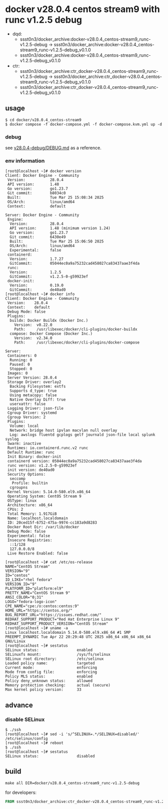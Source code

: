 # docker v28.0.4 centos stream9 with runc v1.2.5 debug

* dqd:
  * ssst0n3/docker_archive:docker-v28.0.4_centos-stream9_runc-v1.2.5-debug -> ssst0n3/docker_archive:docker-v28.0.4_centos-stream9_runc-v1.2.5-debug_v0.1.0
  * ssst0n3/docker_archive:docker-v28.0.4_centos-stream9_runc-v1.2.5-debug_v0.1.0
* ctr:
  * ssst0n3/docker_archive:ctr_docker-v28.0.4_centos-stream9_runc-v1.2.5-debug -> ssst0n3/docker_archive:ctr_docker-v28.0.4_centos-stream9_runc-v1.2.5-debug_v0.1.0
  * ssst0n3/docker_archive:ctr_docker-v28.0.4_centos-stream9_runc-v1.2.5-debug_v0.1.0

## usage

```shell
$ cd docker/v28.0.4_centos-stream9
$ docker compose -f docker-compose.yml -f docker-compose.kvm.yml up -d
```

### debug

see [v28.0.4-debug/DEBUG.md](../v28.0.4-debug/DEBUG.md) as a reference.

### env information

```shell
[root@localhost ~]# docker version
Client: Docker Engine - Community
 Version:           28.0.4
 API version:       1.48
 Go version:        go1.23.7
 Git commit:        b8034c0
 Built:             Tue Mar 25 15:08:34 2025
 OS/Arch:           linux/amd64
 Context:           default

Server: Docker Engine - Community
 Engine:
  Version:          28.0.4
  API version:      1.48 (minimum version 1.24)
  Go version:       go1.23.7
  Git commit:       6430e49
  Built:            Tue Mar 25 15:06:50 2025
  OS/Arch:          linux/amd64
  Experimental:     false
 containerd:
  Version:          1.7.27
  GitCommit:        05044ec0a9a75232cad458027ca83437aae3f4da
 runc:
  Version:          1.2.5
  GitCommit:        v1.2.5-0-g59923ef
 docker-init:
  Version:          0.19.0
  GitCommit:        de40ad0
[root@localhost ~]# docker info
Client: Docker Engine - Community
 Version:    28.0.4
 Context:    default
 Debug Mode: false
 Plugins:
  buildx: Docker Buildx (Docker Inc.)
    Version:  v0.22.0
    Path:     /usr/libexec/docker/cli-plugins/docker-buildx
  compose: Docker Compose (Docker Inc.)
    Version:  v2.34.0
    Path:     /usr/libexec/docker/cli-plugins/docker-compose

Server:
 Containers: 0
  Running: 0
  Paused: 0
  Stopped: 0
 Images: 0
 Server Version: 28.0.4
 Storage Driver: overlay2
  Backing Filesystem: extfs
  Supports d_type: true
  Using metacopy: false
  Native Overlay Diff: true
  userxattr: false
 Logging Driver: json-file
 Cgroup Driver: systemd
 Cgroup Version: 2
 Plugins:
  Volume: local
  Network: bridge host ipvlan macvlan null overlay
  Log: awslogs fluentd gcplogs gelf journald json-file local splunk syslog
 Swarm: inactive
 Runtimes: io.containerd.runc.v2 runc
 Default Runtime: runc
 Init Binary: docker-init
 containerd version: 05044ec0a9a75232cad458027ca83437aae3f4da
 runc version: v1.2.5-0-g59923ef
 init version: de40ad0
 Security Options:
  seccomp
   Profile: builtin
  cgroupns
 Kernel Version: 5.14.0-580.el9.x86_64
 Operating System: CentOS Stream 9
 OSType: linux
 Architecture: x86_64
 CPUs: 2
 Total Memory: 1.917GiB
 Name: localhost.localdomain
 ID: 20ced15f-6752-475a-9974-cc183a9d8283
 Docker Root Dir: /var/lib/docker
 Debug Mode: false
 Experimental: false
 Insecure Registries:
  ::1/128
  127.0.0.0/8
 Live Restore Enabled: false

[root@localhost ~]# cat /etc/os-release 
NAME="CentOS Stream"
VERSION="9"
ID="centos"
ID_LIKE="rhel fedora"
VERSION_ID="9"
PLATFORM_ID="platform:el9"
PRETTY_NAME="CentOS Stream 9"
ANSI_COLOR="0;31"
LOGO="fedora-logo-icon"
CPE_NAME="cpe:/o:centos:centos:9"
HOME_URL="https://centos.org/"
BUG_REPORT_URL="https://issues.redhat.com/"
REDHAT_SUPPORT_PRODUCT="Red Hat Enterprise Linux 9"
REDHAT_SUPPORT_PRODUCT_VERSION="CentOS Stream"
[root@localhost ~]# uname -a
Linux localhost.localdomain 5.14.0-580.el9.x86_64 #1 SMP PREEMPT_DYNAMIC Tue Apr 22 20:29:48 UTC 2025 x86_64 x86_64 x86_64 GNU/Linux
[root@localhost ~]# sestatus
SELinux status:                 enabled
SELinuxfs mount:                /sys/fs/selinux
SELinux root directory:         /etc/selinux
Loaded policy name:             targeted
Current mode:                   enforcing
Mode from config file:          enforcing
Policy MLS status:              enabled
Policy deny_unknown status:     allowed
Memory protection checking:     actual (secure)
Max kernel policy version:      33
```

## advance

### disable SELinux

```shell
$ ./ssh
[root@localhost ~]# sed -i 's/^SELINUX=.*/SELINUX=disabled/' /etc/selinux/config
[root@localhost ~]# reboot
$ ./ssh
[root@localhost ~]# sestatus 
SELinux status:                 disabled
```


## build

```shell
make all DIR=docker/v28.0.4_centos-stream9_runc-v1.2.5-debug
```

for developers:

```dockerfile
FROM ssst0n3/docker_archive:ctr_docker-v28.0.4_centos-stream9_runc-v1.2.5-debug_v0.1.0
```